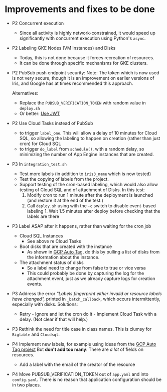 # Improvements and fixes to be done

* P2 Concurrent execution
    * Since all activity is highly network-constrained, it would speed up significantly with  concurrent execution
    using Python's `async`.

* P2 Labeling GKE Nodes (VM Instances) and Disks
    * Today, this is not done because it forces recreation of resources.
    * It can be done through specific mechanisms for GKE clusters.

* P2 PubSub push endpoint security:
  Note: The token which is now used is not very secure, though it is an improvement on earlier versions of Iris, and
  Google has at times recommended this approach.

  Alternatives:
    - Replace the `PUBSUB_VERIFICATION_TOKEN` with random value in `deploy.sh`
    - Or better: [Use JWT](https://cloud.google.com/pubsub/docs/push)

* P2 Use Cloud Tasks instead of PubSub
    * to trigger `label_one`. This will allow a delay of 10 minutes for Cloud SQL, so allowing the labeling to happen on
      creation (rather than just cron) for Cloud SQL
    * to trigger `do_label` from `schedule()`, with a random delay, so minimizing the number of App Engine instances
      that are created.

* P3 In `integration_test.sh`
    - Test more labels (in addition to `iris3_name` which is now tested)
    - Test the copying of labels from the project.
    - Support testing of the cron-based labeling, which would also allow testing of Cloud SQL and of attachment of
      Disks. In this test:
        1. Modify cron to run 1 minute after the deployment is launched (and restore it at the end of the test.)
        1. Call `deploy.sh` using with the `-c` switch to disable event-based labeling 1. Wait 1.5 minutes after deploy
           before checking that the labels are there

* P3 Label ASAP after it happens, rather than waiting for the cron job
    * Cloud SQL Instances 
        * See above re Cloud Tasks
    * Boot disks that are created with the instance
        * As shown in [GCP Auto Tag](https://github.com/doitintl/gcp-auto-tag/blob/main/main.py), do this by pulling a
          list of disks from the information about the instance.
    * The attachment status of disks 
        * So a label need to change from false to true or vice versa
        * This could probably be done by capturing the log for the attachment event, just as we already capture logs for creation events.

* P3 Address the error *"Labels fingerprint either invalid or resource labels have changed",* printed
  in `_batch_callback`, which occurs intermittently, especially with disks. Solutions:
    - Retry - Ignore and let the cron do it - Implement Cloud Task with a delay. (Not clear if that will help.)

* P3 Rethink the need for title case in class names. This is clumsy for `Bigtable` and `Cloudsql`.

* P4 Implement new labels, for example using ideas from
  the [GCP Auto Tag project](https://github.com/doitintl/gcp-auto-tag/)
  But **don't add too many**: There are *a lot* of fields on resources.
    - Add a label with the email of the creator of the resource
    
* P4 Move PUBSUB_VERIFICATION_TOKEN out of  `app.yaml` and into `config.yaml`. There is
  no reason that application configuration should be in two places.